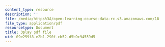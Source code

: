 ```yaml
---
content_type: resource
description: ''
file: /media/https%3A/open-learning-course-data-rc.s3.amazonaws.com/18-02sc-multivariable-calculus-fall-2010/09e259f8e2b1290fcb52d5b9c94559d5_gzbWF-IdscE.pdf
file_type: application/pdf
resourcetype: Document
title: 3play pdf file
uid: 09e259f8-e2b1-290f-cb52-d5b9c94559d5
---
```

